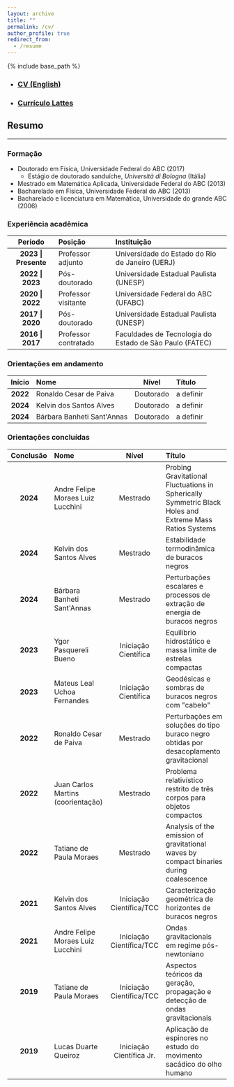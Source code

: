 ```yaml
---
layout: archive
title: ""
permalink: /cv/
author_profile: true
redirect_from:
  - /resume
---
```


{% include base_path %}

- ### [**CV (English)**](/files/resume.pdf)
- ### [Currículo Lattes](http://lattes.cnpq.br/4387593644266917)

## Resumo
---

### Formação

* Doutorado em Física, Universidade Federal do ABC (2017)
  * Estágio de doutorado sanduíche, *Università di Bologna* (Itália)    
* Mestrado em Matemática Aplicada, Universidade Federal do ABC (2013)
* Bacharelado em Física, Universidade Federal do ABC (2013)
* Bacharelado e licenciatura em Matemática, Universidade do grande ABC (2006)

### Experiência acadêmica

|     **Período**     | **Posição**          | **Instituição**                                         |
| :-----------------: | :------------------- | :------------------------------------------------------ |
| **2023 \| Presente** | Professor adjunto    | Universidade do Estado do Rio de Janeiro (UERJ)         |
|  **2022 \| 2023**   | Pós-doutorado        | Universidade Estadual Paulista (UNESP)                  |
|  **2020 \| 2022**   | Professor visitante  | Universidade Federal do ABC (UFABC)                     |
|  **2017 \| 2020**   | Pós-doutorado        | Universidade Estadual Paulista (UNESP)                  |
|  **2016 \| 2017**   | Professor contratado | Faculdades de Tecnologia do Estado de São Paulo (FATEC) |


### Orientações em andamento

| **Início**        | **Nome**                          | **Nível** | **Título**                                                       |
|:-----------------:|:-----------------------------------|:---------:|:-----------------------------------------------------------------|
| **2022**          | Ronaldo Cesar de Paiva            | Doutorado | a definir                                                        |
| **2024**          | Kelvin dos Santos Alves           | Doutorado  | a definir                      |
| **2024**          | Bárbara Banheti Sant'Annas        | Doutorado  | a definir      |



### Orientações concluídas

| **Conclusão**        | **Nome**                           | **Nível**                | **Título**                                                                             |
|:--------------------:|:-----------------------------------|:------------------------:|:---------------------------------------------------------------------------------------|
| **2024**          | Andre Felipe Moraes Luiz Lucchini | Mestrado  | Probing Gravitational Fluctuations in Spherically Symmetric Black Holes and Extreme Mass Ratios Systems |
| **2024**          | Kelvin dos Santos Alves           | Mestrado  | Estabilidade termodinâmica de buracos negros                     |
| **2024**          | Bárbara Banheti Sant'Annas        | Mestrado  | Perturbações escalares e processos de extração de energia de buracos negros     |
| **2023**                 | Ygor Pasquereli Bueno              | Iniciação Científica     | Equilíbrio hidrostático e massa limite de estrelas compactas                           |
| **2023**                 | Mateus Leal Uchoa Fernandes        | Iniciação Científica     | Geodésicas e sombras de buracos negros com "cabelo"                                    |
| **2022**             | Ronaldo Cesar de Paiva             | Mestrado                 | Perturbações em soluções do tipo buraco negro obtidas por desacoplamento gravitacional |
| **2022**             | Juan Carlos Martins (coorientação) | Mestrado                 | Problema relativístico restrito de três corpos para objetos compactos |
| **2022**             | Tatiane de Paula Moraes            | Mestrado                 | Analysis of the emission of gravitational waves by compact binaries during coalescence                  |
| **2021**             | Kelvin dos Santos Alves            | Iniciação Científica/TCC | Caracterização geométrica de horizontes de buracos negros                              |
| **2021**             | Andre Felipe Moraes Luiz Lucchini  | Iniciação Científica/TCC | Ondas gravitacionais em regime pós-newtoniano                                          |
| **2019**             | Tatiane de Paula Moraes            | Iniciação Científica/TCC | Aspectos teóricos da geração, propagação e detecção de ondas gravitacionais            |
| **2019**             | Lucas Duarte Queiroz               | Iniciação Científica Jr. | Aplicação de espinores no estudo do movimento sacádico do olho humano                  |

